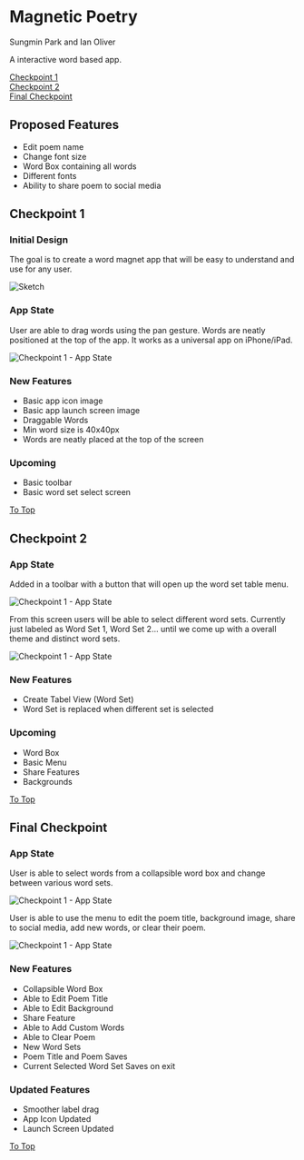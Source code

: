 # Magnetic Poetry
Sungmin Park and Ian Oliver

A interactive word based app. 

<a href="#Checkpoint-1">Checkpoint 1</a>  
<a href="#Checkpoint-2">Checkpoint 2</a>  
<a href="#Final-Checkpoint">Final Checkpoint</a>  


## Proposed Features  
* Edit poem name
* Change font size
* Word Box containing all words  
* Different fonts  
* Ability to share poem to social media   

## Checkpoint 1  

### Initial Design
The goal is to create a word magnet app that will be easy to understand and use for any user.  

![Sketch ](Assets/mock.png)  

### App State  
User are able to drag words using the pan gesture. Words are neatly positioned at the top of the app. It works as a universal app on iPhone/iPad.  

![Checkpoint 1 - App State ](Assets/screenShots/checkpoint-1_main.png)

### New Features  
* Basic app icon image
* Basic app launch screen image
* Draggable Words
* Min word size is 40x40px
* Words are neatly placed at the top of the screen

### Upcoming
* Basic toolbar
* Basic word set select screen

<a href="#Magnetic-Poetry">To Top</a>  

## Checkpoint 2  

### App State  
Added in a toolbar with a button that will open up the word set table menu.  

![Checkpoint 1 - App State ](Assets/screenShots/checkpoint-2_main.png)

From this screen users will be able to select different word sets. Currently just labeled as Word Set 1, Word Set 2... until we come up with a overall theme and distinct word sets.  

![Checkpoint 1 - App State ](Assets/screenShots/checkpoint-2_wordSet.png)

### New Features  
* Create Tabel View (Word Set)
* Word Set is replaced when different set is selected

### Upcoming  
* Word Box
* Basic Menu
* Share Features
* Backgrounds

<a href="#Magnetic-Poetry">To Top</a>  

## Final Checkpoint  

### App State  
User is able to select words from a collapsible word box and change between various word sets.  

![Checkpoint 1 - App State ](Assets/screenShots/checkpoint-3_wordBox.png)

User is able to use the menu to edit the poem title, background image, share to social media, add new words, or clear their poem.  

![Checkpoint 1 - App State ](Assets/screenShots/checkpoint-3_menu.png)

### New Features  
* Collapsible Word Box
* Able to Edit Poem Title
* Able to Edit Background
* Share Feature
* Able to Add Custom Words
* Able to Clear Poem
* New Word Sets
* Poem Title and Poem Saves
* Current Selected Word Set Saves on exit

### Updated Features  
* Smoother label drag
* App Icon Updated
* Launch Screen Updated

<a href="#Magnetic-Poetry">To Top</a>  
